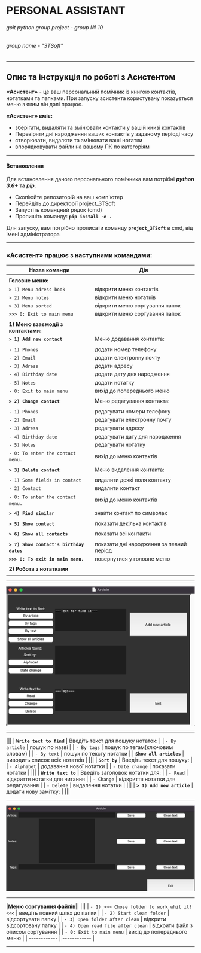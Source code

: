 # **PERSONAL ASSISTANT**
###### goit python group project - group № 10 
###### group name - "3TSoft"

------------
##  Опис та інструкція по роботі з Асистентом

**«Асистент»** - це ваш персональний помічник із книгою контактів, нотатками та папками. При запуску асистента користувачу показується меню з яким він далі працює.

**«Асистент» вміє:**
- зберігати, видаляти та змінювати контакти у вашій книзі контактів
- Перевіряти дні народження ваших контактів у заданому періоді часу
- створювати, видаляти та змінювати ваші нотатки
- впорядковувати файли на вашому ПК по категоріям
------------

#### Встановлення

Для встановлення даного персонального помічника вам потрібні ***python 3.6+*** та ***pip***.

- Скопіюйте репозиторій на ваш комп'ютер
- Перейдіть до директорії project_3TSoft
- Запустіть командний рядок (cmd)
- Пропишіть команду: **`pip install -e .`**

Для запуску, вам потрібно прописати команду **`project_3TSoft`** в cmd, від імені адміністратора 

------------

###  «Асистент» працює з наступними командами:

| Назва команди |  Дія |
| ------------ | ------------ |
|||
|**Головне меню:**||
| `> 1) Menu adress book` | відкрити меню контактів |
| `> 2) Menu notes`  | відкрити меню нотатків |
| `> 3) Menu sorted`  | відкрити меню сортування папок |
| `>>> 0: Exit to main menu`  | відкрити меню сортування папок |
|||
|**1) Меню взаємодії з контактами:**||
| **`> 1) Add new contact`** | Меню додавання контакта: |
|||
| `- 1) Phones`  | додати номер телефону |
| `- 2) Email`  | додати електронну почту |
| `- 3) Adress`  | додати адресу |
| `- 4) Birthday date`  | додати дату дня народження |
| `- 5) Notes`  | додати нотатку |
| `- 0: Exit to main menu`  | вихід до попереднього меню |
|||
| **`> 2) Change contact`** | Меню редагування контакта: |
|||
| `- 1) Phones`  | редагувати номери телефону |
| `- 2) Email`  | редагувати електронну почту |
| `- 3) Adress`  | редагувати адресу |
| `- 4) Birthday date`  | редагувати дату дня народження |
| `- 5) Notes`  | редагувати нотатку |
| `- 0: To enter the contact menu.`  | вихід до меню контактів|
|||
| **`> 3) Delete contact`** | Меню видалення контакта: |
|||
| `- 1) Some fields in contact`  | видалити деякі поля контакту |
| `- 2) Contact`  | видалити контакт |
| `- 0: To enter the contact menu.`  | вихід до меню контактів|
|||
| **`> 4) Find similar`** | знайти контакт по символах|
|||
| **`> 5) Show contact`** | показати декілька контактів  |
|||
| **`> 6) Show all contacts`** | показати всі контакти|
|||
| **`> 7) Show contact's birthday dates`** | показати дні народження за певний період|
| **`>>> 0: To exit in main menu.`** | повернутися у головне меню|
|||
|**2) Робота з нотатками**||
|||

------------

<p align="center">
<img src="https://github.com/AndriiTruba/-pictures/blob/main/menu_notes.png">
</p>

------------
|||
| **`Write text to find`** | Введіть текст для пошуку нотаток: |
| `- By article`  | пошук по назві |
| `- By tags`  | пошук по тегам(ключовим словам) |
| `- By text`  | пошук по тексту нотатки  |
| **`Show all articles`** | виводить список всіх нотатків |
|||
| **`Sort by`** | Введіть текст для пошуку: |
| `- Alphabet` | додавання нової нотатки |
| `- Date change` | показати нотатки |
|||
| **`Write text to`** | Введіть заголовок нотатки для: |
| `- Read`  | відкриття нотатки для читання |
| `- Change`  | відкриття нотатки для редагування |
| `- Delete`  | видалення нотатки |
|||
| **`> 1) Add new article`** | додати нову замітку: |
|||

------------

</p>
<img src="https://github.com/AndriiTruba/-pictures/blob/main/menu_add_note.png">
</p>

------------

|**Меню сортування файлів**||
|||
| `- 1) >>> Chose folder to work whit it! <<<`  |  введіть повний шлях до папки |
| `- 2) Start clean folder`  | відсортувати папку |
| `- 3) Open folder after clean`  | відкрити відсортовану папку |
| `- 4) Open read file after clean`  | відкрити файл з описом сортування |
| `- 0: Exit to main menu`  | вихід до попереднього меню |
| ------------ | ------------ |

------------
‎